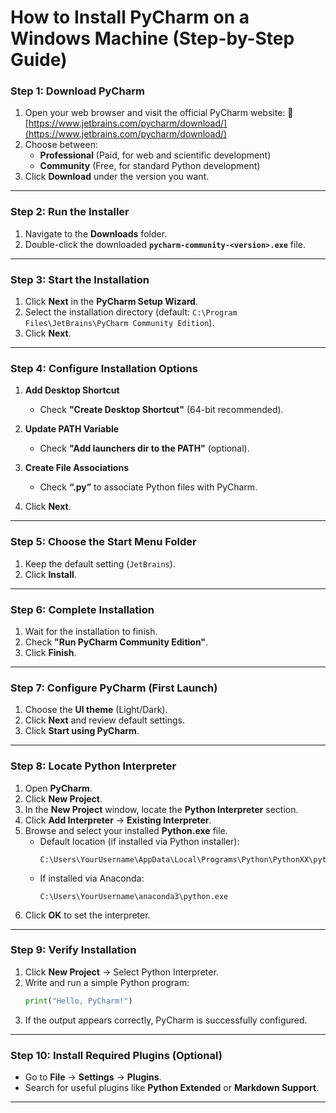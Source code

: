 # **How to Install PyCharm on a Windows Machine (Step-by-Step Guide)**

### **Step 1: Download PyCharm**
1. Open your web browser and visit the official PyCharm website:
   🔗 [https://www.jetbrains.com/pycharm/download/](https://www.jetbrains.com/pycharm/download/)
2. Choose between:
   - **Professional** (Paid, for web and scientific development)
   - **Community** (Free, for standard Python development)
3. Click **Download** under the version you want.

---

### **Step 2: Run the Installer**
1. Navigate to the **Downloads** folder.
2. Double-click the downloaded **`pycharm-community-<version>.exe`** file.

---

### **Step 3: Start the Installation**
1. Click **Next** in the **PyCharm Setup Wizard**.
2. Select the installation directory (default: `C:\Program Files\JetBrains\PyCharm Community Edition`).
3. Click **Next**.

---

### **Step 4: Configure Installation Options**
1. **Add Desktop Shortcut**
   - Check **"Create Desktop Shortcut"** (64-bit recommended).

2. **Update PATH Variable**
   - Check **"Add launchers dir to the PATH"** (optional).

3. **Create File Associations**
   - Check **“.py”** to associate Python files with PyCharm.

4. Click **Next**.

---

### **Step 5: Choose the Start Menu Folder**
1. Keep the default setting (`JetBrains`).
2. Click **Install**.

---

### **Step 6: Complete Installation**
1. Wait for the installation to finish.
2. Check **"Run PyCharm Community Edition"**.
3. Click **Finish**.

---

### **Step 7: Configure PyCharm (First Launch)**
1. Choose the **UI theme** (Light/Dark).
2. Click **Next** and review default settings.
3. Click **Start using PyCharm**.

---

### **Step 8: Locate Python Interpreter**
1. Open **PyCharm**.
2. Click **New Project**.
3. In the **New Project** window, locate the **Python Interpreter** section.
4. Click **Add Interpreter** → **Existing Interpreter**.
5. Browse and select your installed **Python.exe** file.
   - Default location (if installed via Python installer):
     ```
     C:\Users\YourUsername\AppData\Local\Programs\Python\PythonXX\python.exe
     ```
   - If installed via Anaconda:
     ```
     C:\Users\YourUsername\anaconda3\python.exe
     ```
6. Click **OK** to set the interpreter.

---

### **Step 9: Verify Installation**
1. Click **New Project** → Select Python Interpreter.
2. Write and run a simple Python program:
   ```python
   print("Hello, PyCharm!")
   ```
3. If the output appears correctly, PyCharm is successfully configured.

---

### **Step 10: Install Required Plugins (Optional)**
- Go to **File** → **Settings** → **Plugins**.
- Search for useful plugins like **Python Extended** or **Markdown Support**.

---
